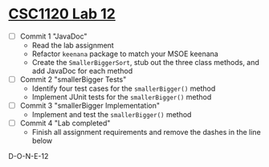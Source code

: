 # [CSC1120 Lab 12](https://csse.msoe.us/csc1120/lab12)

* [ ] Commit 1 "JavaDoc"
    - Read the lab assignment
    - Refactor `keenana` package to match your MSOE keenana
    - Create the `SmallerBiggerSort`, stub out the three class methods, and add JavaDoc for each method
* [ ] Commit 2 "smallerBigger Tests"
    - Identify four test cases for the `smallerBigger()` method
    - Implement JUnit tests for the `smallerBigger()` method
* [ ] Commit 3 "smallerBigger Implementation"
    - Implement and test the `smallerBigger()` method
* [ ] Commit 4 "Lab completed"
    - Finish all assignment requirements and remove the dashes in the line below

D-O-N-E-12

